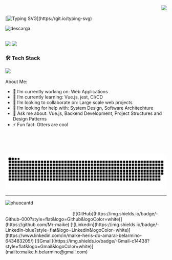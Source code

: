<!-- ### Hi there 👋 -->
<p align="right"> 
<!--   Views  <br> -->
  <img src="https://profile-counter.glitch.me/MaxiBarbo/count.svg"/>
</p>

[![Typing SVG](https://readme-typing-svg.herokuapp.com?font=Architects+Daughter&color=3FC015FF&size=30&lines=Hello!👋+I'm+a+QA+-+Tester;Manual+and+Automation;)](https://git.io/typing-svg)

![descarga](https://user-images.githubusercontent.com/86979361/187540414-5f58deaa-2201-456a-b358-d3d37be24dfb.jpg)
<br>
<br>

<p align="left">
  <img height="50%" width="auto" src ="https://github-readme-stats.vercel.app/api?username=MaxiBarbo&show_icons=true&count_private=true&theme=darcula&hide_border=true&hide=issues,contribs&bg_color=00000000">
  <img height="50%" width="auto" src ="https://github-readme-stats.vercel.app/api/top-langs/?username=MaxiBarbo&layout=compact&hide_border=true&theme=darcula&bg_color=00000000&langs_count=6&hide=jupyter%20notebook,tex,css,php"> 
</p><p align="left">
  
### 🛠&nbsp;Tech Stack
  
<p align="left">

</p>
  
<p align="left">
  <a href="https://skillicons.dev">
    <img src="https://skillicons.dev/icons?i=html,js,css,mysql,react,vscode,figma,docker,selenium" />
  </a>
</p>


About Me:
- 🔭 I’m currently working on: Web Applications
- 🌱 I’m currently learning: Vue.js, jest, CI/CD
- 👯 I’m looking to collaborate on: Large scale web projects
- 🤔 I’m looking for help with: System Design, Software Architechture
- 💬 Ask me about: Vue.js, Backend Development, Project Structures and Design Patterns
- ⚡ Fun fact: Otters are cool
 <br>
 
<!-- <p>
<a href="https://www.buymeacoffee.com/phuocantd"> <img align="left" src="https://cdn.buymeacoffee.com/buttons/v2/default-yellow.png" height="50" width="210" alt="phuocantd" /></a>
</p> -->
<br>
<br>
<!-- <p align="center"><img height="15%" width="auto" src="https://raw.githubusercontent.com/KevinPatel04/KevinPatel04/master/header.png"></p>  -->
<!-- <div>
  <img src="https://github.com/Pepyn0/Pepyn0/raw/output/github-contribution-grid-snake.svg" alt="snake"></center>
</div> -->
<p align="center">
  <img  src="https://raw.githubusercontent.com/Elanza-48/Elanza-48/main/resources/img/github-contribution-grid-snake.svg"
   alt="example" />
</p>

---  
<p>
<a href="https://www.buymeacoffee.com/phuocantd"> <img align="left" src="https://cdn.buymeacoffee.com/buttons/v2/default-yellow.png" height="50" width="210" alt="phuocantd" /></a>
</p>
<br>
<br>
[![GitHub](https://img.shields.io/badge/-Github-000?style=flat&logo=Github&logoColor=white)](https://github.com/Mr-maike)
[![Linkedin](https://img.shields.io/badge/-LinkedIn-blue?style=flat&logo=Linkedin&logoColor=white)](https://www.linkedin.com/in/maike-heris-do-amaral-belarmino-643483205/)
[![Gmail](https://img.shields.io/badge/-Gmail-c14438?style=flat&logo=Gmail&logoColor=white)](mailto:maike.h.belarmino@gmail.com)
